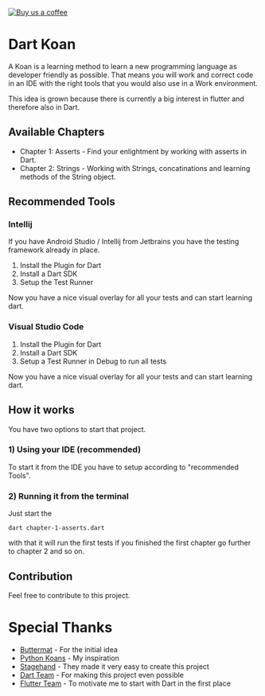 [![Buy us a coffee](https:///img.shields.io/badge/Buy%20us%20a%20coffee-Thanks-green?style=flat)](https:///www.buymeacoffee.com/sBGXj7Pl4)

# Dart Koan

A Koan is a learning method to learn a new programming language as developer friendly as possible.
That means you will work and correct code in an IDE with the right tools that you would also use in a Work environment.

This idea is grown because there is currently a big interest in flutter and therefore also in Dart.

## Available Chapters
- Chapter 1: Asserts - Find your enlightment by working with asserts in Dart.
- Chapter 2: Strings - Working with Strings, concatinations and learning methods of the String object.


## Recommended Tools
### Intellij
If you have Android Studio / Intellij from Jetbrains you have the testing framework already in place.

1) Install the Plugin for Dart
2) Install a Dart SDK
3) Setup the Test Runner

Now you have a nice visual overlay for all your tests and can start learning dart.

### Visual Studio Code
1) Install the Plugin for Dart
2) Install a Dart SDK
3) Setup a Test Runner in Debug to run all tests

Now you have a nice visual overlay for all your tests and can start learning dart. 


## How it works
You have two options to start that project.

### 1) Using your IDE (recommended)
    
To start it from the IDE you have to setup according to "recommended Tools".

### 2) Running it from the terminal

Just start the
 
```
dart chapter-1-asserts.dart
```

with that it will run the first tests if you finished the first chapter go further to chapter 2 and so on.

## Contribution
Feel free to contribute to this project.

# Special Thanks
- [Buttermat](https:///github.com/butlermatt) - For the initial idea
- [Python Koans](https:///github.com/gregmalcolm/python_koans) - My inspiration
- [Stagehand](https:///github.com/dart-lang/stagehand/blob/master/LICENSE) - They made it very easy to create this project
- [Dart Team](https:///dart.dev/) - For making this project even possible
- [Flutter Team](https:///flutter.dev/) - To motivate me to start with Dart in the first place
